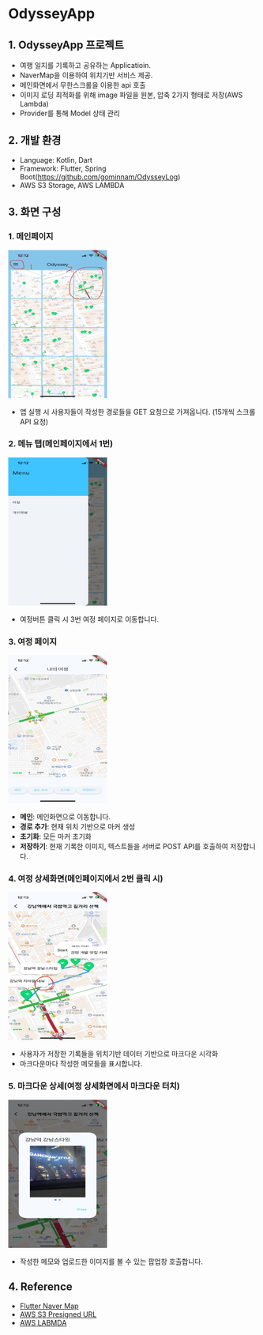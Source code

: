 # OdysseyApp

## 1. OdysseyApp 프로젝트 

- 여행 일지를 기록하고 공유하는 Applicatioin.
- NaverMap을 이용하여 위치기반 서비스 제공.
- 메인화면에서 무한스크롤을 이용한 api 호출
- 이미지 로딩 최적화를 위해 image 파일을 원본, 압축 2가지 형태로 저장(AWS Lambda)
- Provider를 통해 Model 상태 관리


## 2. 개발 환경

- Language: Kotlin, Dart
- Framework: Flutter, Spring Boot(https://github.com/gominnam/OdysseyLog)
- AWS S3 Storage, AWS LAMBDA


## 3. 화면 구성

### 1. 메인페이지

 <img src="screenshots/odyssey_main_screen.jpeg" alt="structure" width="200" height="300"/></br>

- 앱 실행 시 사용자들이 작성한 경로들을 GET 요청으로 가져옵니다. (15개씩 스크롤 API 요청)

### 2. 메뉴 탭(메인페이지에서 1번)

<img src="screenshots/odyssey_main_menu_screen.jpeg" alt="structure" width="200" height="300"/></br>

- 여정버튼 클릭 시 3번 여정 페이지로 이동합니다.

### 3. 여정 페이지

 <img src="screenshots/odyssey_route_create_screen.jpeg" alt="structure" width="200" height="300"/></br>

 - **메인**: 메인화면으로 이동합니다.
 - **경로 추가**: 현재 위치 기반으로 마커 생성
 - **초기화**: 모든 마커 초기화
 - **저장하기**: 현재 기록한 이미지, 텍스트들을 서버로 POST API를 호출하여 저장합니다.

### 4. 여정 상세화면(메인페이지에서 2번 클릭 시)

 <img src="screenshots/odyssey_route_detail_screen.jpeg" alt="structure" width="200" height="300"/></br>

- 사용자가 저장한 기록들을 위치기반 데이터 기반으로 마크다운 시각화
- 마크다운마다 작성한 메모들을 표시합니다.


### 5. 마크다운 상세(여정 상세화면에서 마크다운 터치)

  <img src="screenshots/odyssey_mark_detail_screen.jpeg" alt="structure" width="200" height="300"/></br>

  - 작성한 메모와 업로드한 이미지를 볼 수 있는 팝업창 호출합니다.

 
 ## 4. Reference


- [Flutter Naver Map](https://note11.dev/flutter_naver_map/)
- [AWS S3 Presigned URL](https://docs.aws.amazon.com/AmazonS3/latest/userguide/PresignedUrlUploadObject.html)
- [AWS LABMDA](https://docs.aws.amazon.com/lambda/latest/dg/welcome.html)